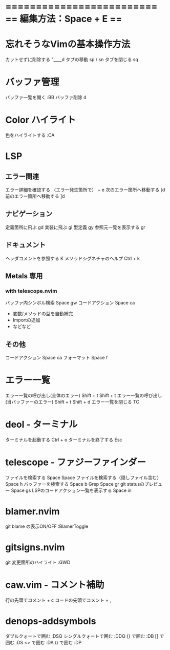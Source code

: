 =========================
== 編集方法：Space + E ==
=========================

# 忘れそうなVimの基本操作方法
カットせずに削除する     "____d
タブの移動               sp / sn
タブを閉じる             sq

# バッファ管理
バッファ一覧を開く           :BB
バッファ削除                 d

# Color ハイライト
色をハイライトする           :CA

# LSP
## エラー関連
エラー詳細を確認する         （エラー発生箇所で）<Space> + e
次のエラー箇所へ移動する     [d
前のエラー箇所へ移動する     ]d

## ナビゲーション
定義箇所に飛ぶ               gd
実装に飛ぶ                   gi
型定義                       gy
参照元一覧を表示する         gr

## ドキュメント
ヘッダコメントを参照する     K
メソッドシグネチャのヘルプ   Ctrl + k

## Metals 専用
### with telescope.nvim
バッファ内シンボル検索       Space gw
コードアクション             Space ca
  - 変数/メソッドの型を自動補完
  - Importの追加
  - などなど

## その他
コードアクション             Space ca
フォーマット                 Space f

# エラー一覧
エラー一覧の呼び出し(全体のエラー)          Shift + t Shift + t
エラー一覧の呼び出し(当バッファーのエラー)  Shift + t Shift + d
エラー一覧を閉じる                          TC

# deol - ターミナル
ターミナルを起動する         Ctrl + o
ターミナルを終了する         Esc

# telescope - ファジーファインダー
ファイルを検索する                      Space Space
ファイルを検索する（隠しファイル含む）  Space h
バッファーを検索する                    Space b
Grep                                    Space gr
git statusのプレビュー                  Space gs
LSPのコードアクション一覧を表示する     Space in

# blamer.nvim
git blame の表示ON/OFF       :BlamerToggle

# gitsigns.nvim
git 変更箇所のハイライト     :GWD

# caw.vim - コメント補助
行の先頭でコメント           <Leader> + c
コードの先頭でコメント       <Leader> + ,

# denops-addsymbols
ダブルクォートで囲む         :DSQ
シングルクォートで囲む       :DDQ
{} で囲む                    :DB
[] で囲む                    :DS
<> で囲む                    :DA
() で囲む                    :DP

